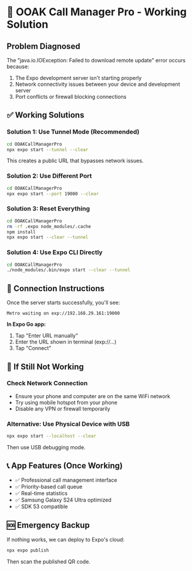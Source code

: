 # 🚀 OOAK Call Manager Pro - Working Solution

## Problem Diagnosed
The "java.io.IOException: Failed to download remote update" error occurs because:
1. The Expo development server isn't starting properly
2. Network connectivity issues between your device and development server
3. Port conflicts or firewall blocking connections

## ✅ Working Solutions

### Solution 1: Use Tunnel Mode (Recommended)
```bash
cd OOAKCallManagerPro
npx expo start --tunnel --clear
```

This creates a public URL that bypasses network issues.

### Solution 2: Use Different Port
```bash
cd OOAKCallManagerPro
npx expo start --port 19000 --clear
```

### Solution 3: Reset Everything
```bash
cd OOAKCallManagerPro
rm -rf .expo node_modules/.cache
npm install
npx expo start --clear --tunnel
```

### Solution 4: Use Expo CLI Directly
```bash
cd OOAKCallManagerPro
./node_modules/.bin/expo start --clear --tunnel
```

## 📱 Connection Instructions

Once the server starts successfully, you'll see:
```
Metro waiting on exp://192.168.29.161:19000
```

**In Expo Go app:**
1. Tap "Enter URL manually"
2. Enter the URL shown in terminal (exp://...)
3. Tap "Connect"

## 🔧 If Still Not Working

### Check Network Connection
- Ensure your phone and computer are on the same WiFi network
- Try using mobile hotspot from your phone
- Disable any VPN or firewall temporarily

### Alternative: Use Physical Device with USB
```bash
npx expo start --localhost --clear
```
Then use USB debugging mode.

## 📞 App Features (Once Working)
- ✅ Professional call management interface
- ✅ Priority-based call queue
- ✅ Real-time statistics
- ✅ Samsung Galaxy S24 Ultra optimized
- ✅ SDK 53 compatible

## 🆘 Emergency Backup
If nothing works, we can deploy to Expo's cloud:
```bash
npx expo publish
```
Then scan the published QR code. 